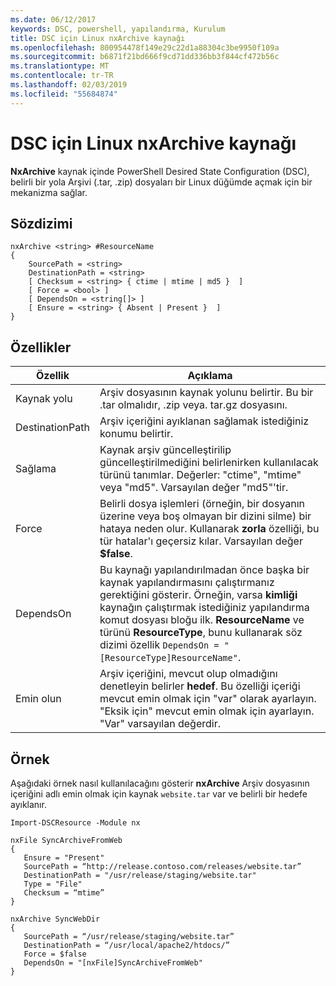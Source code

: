 ```yaml
---
ms.date: 06/12/2017
keywords: DSC, powershell, yapılandırma, Kurulum
title: DSC için Linux nxArchive kaynağı
ms.openlocfilehash: 800954478f149e29c22d1a88304c3be9950f109a
ms.sourcegitcommit: b6871f21bd666f9cd71dd336bb3f844cf472b56c
ms.translationtype: MT
ms.contentlocale: tr-TR
ms.lasthandoff: 02/03/2019
ms.locfileid: "55684874"
---
```

# <a name="dsc-for-linux-nxarchive-resource"></a>DSC için Linux nxArchive kaynağı

**NxArchive** kaynak içinde PowerShell Desired State Configuration (DSC), belirli bir yola Arşivi (.tar, .zip) dosyaları bir Linux düğümde açmak için bir mekanizma sağlar.

## <a name="syntax"></a>Sözdizimi

```
nxArchive <string> #ResourceName
{
    SourcePath = <string>
    DestinationPath = <string>
    [ Checksum = <string> { ctime | mtime | md5 }  ]
    [ Force = <bool> ]
    [ DependsOn = <string[]> ]
    [ Ensure = <string> { Absent | Present }  ]
}
```

## <a name="properties"></a>Özellikler

|  Özellik |  Açıklama |
|---|---|
| Kaynak yolu| Arşiv dosyasının kaynak yolunu belirtir. Bu bir .tar olmalıdır, .zip veya. tar.gz dosyasını. |
| DestinationPath| Arşiv içeriğini ayıklanan sağlamak istediğiniz konumu belirtir.|
| Sağlama| Kaynak arşiv güncelleştirilip güncelleştirilmediğini belirlenirken kullanılacak türünü tanımlar. Değerler: "ctime", "mtime" veya "md5". Varsayılan değer "md5"'tir.|
| Force| Belirli dosya işlemleri (örneğin, bir dosyanın üzerine veya boş olmayan bir dizini silme) bir hataya neden olur. Kullanarak **zorla** özelliği, bu tür hatalar'ı geçersiz kılar. Varsayılan değer **$false**.|
| DependsOn | Bu kaynağı yapılandırılmadan önce başka bir kaynak yapılandırmasını çalıştırmanız gerektiğini gösterir. Örneğin, varsa **kimliği** kaynağın çalıştırmak istediğiniz yapılandırma komut dosyası bloğu ilk. **ResourceName** ve türünü **ResourceType**, bunu kullanarak söz dizimi özellik `DependsOn = "[ResourceType]ResourceName"`.|
| Emin olun| Arşiv içeriğini, mevcut olup olmadığını denetleyin belirler **hedef**. Bu özelliği içeriği mevcut emin olmak için "var" olarak ayarlayın. "Eksik için" mevcut emin olmak için ayarlayın. "Var" varsayılan değerdir.|

## <a name="example"></a>Örnek

Aşağıdaki örnek nasıl kullanılacağını gösterir **nxArchive** Arşiv dosyasının içeriğini adlı emin olmak için kaynak `website.tar` var ve belirli bir hedefe ayıklanır.

```
Import-DSCResource -Module nx

nxFile SyncArchiveFromWeb
{
   Ensure = "Present"
   SourcePath = “http://release.contoso.com/releases/website.tar”
   DestinationPath = "/usr/release/staging/website.tar"
   Type = "File"
   Checksum = “mtime”
}

nxArchive SyncWebDir
{
   SourcePath = “/usr/release/staging/website.tar”
   DestinationPath = “/usr/local/apache2/htdocs/”
   Force = $false
   DependsOn = "[nxFile]SyncArchiveFromWeb"
}
```